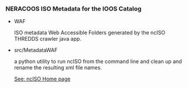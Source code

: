 ### NERACOOS ISO Metadata for the IOOS Catalog

* WAF

  ISO metadata Web Accessible Folders generated by the ncISO THREDDS crawler java app.

* src/MetadataWAF

  a python utility to run ncISO from the command line and clean up and rename the resulting xml file names.

  [See: ncISO Home page](http://www.ngdc.noaa.gov/eds/tds/)
